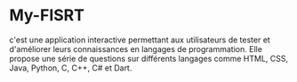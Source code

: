 # My-FISRT
c'est une application interactive permettant aux utilisateurs de tester et d'améliorer leurs connaissances en langages de programmation. Elle propose une série de questions sur différents langages comme HTML, CSS, Java, Python, C, C++, C# et Dart. 
